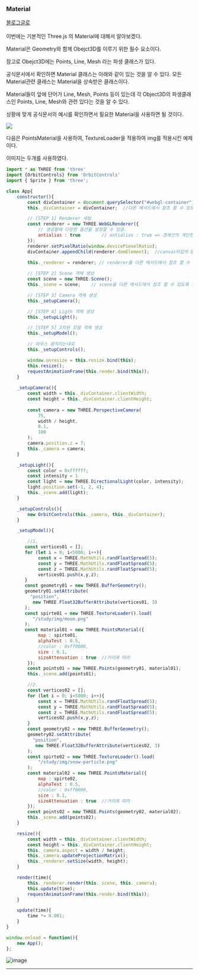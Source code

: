 ### Material
<a href="https://zeroco.tistory.com/127">블로그글로</a>
<br><br>
이번에는 기본적인 Three.js 의 Material에 대해서 알아보겠다.

Material은 Geometry와 함께 Obejct3D를 이루기 위한 필수 요소이다.

참고로 Obejct3D에는 Points, Line, Mesh 라는 파생 클래스가 있다.

공식문서에서 확인하면 Material 클래스는 아래와 같이 있는 것을 알 수 있다. 모든 Material관련 클래스는 Material을 상속받은 클래스이다. 

Material들이 앞에 단어가 Line, Mesh, Points 등이 있는데 각 Object3D의 파생클래스인 Points, Line, Mesh와 관련 있다는 것을 알 수 있다. 

상황에 맞게 공식문서의 예시를 확인하면서 필요한 Material을 사용하면 될 것이다. 
    

<img src="https://user-images.githubusercontent.com/55049159/179455206-d2bf3b4a-fd5b-48f6-a4f9-3e995904eaf3.png">



다음은 PointsMaterial을 사용하여, TextureLoader을 적용하여 img를 적용시킨 예제이다. 

이미지는 두개를 사용하였다. 

```  javascript
import * as THREE from 'three'
import {OrbitControls} from 'OrbitControls'
import { Sprite } from 'three';

class App{
    constructor(){
        const divContainer = document.querySelector("#webgl-container");
        this._divContainer = divContainer;  //다른 메서드에서 참조 할 수 있도록 함.

        // [STEP 1] Renderer 세팅
        const renderer = new THREE.WebGLRenderer({
            // 생성할때 다양한 옵션을 설정할 수 있음. 
            antialias : true        // antialias : true => 경계선의 계단현상을 없애줌
        });
        renderer.setPixelRatio(window.devicePiexelRatio);
        divContainer.appendChild(renderer.domElement);  //canvas타입의 DOM 객체 
        
        this._renderer = renderer; // renderer를 다른 메서드에서 참조 할 수 있도록 정의

        // [STEP 2] Scene 객체 생성 
        const scene = new THREE.Scene();    
        this._scene = scene;    // scene을 다른 메서드에서 참조 할 수 있도록 정의

        // [STEP 3] Camera 객체 생성 
        this._setupCamera();

        // [STEP 4] Ligth 객체 생성 
        this._setupLight();

        // [STEP 5] 3차원 모델 객체 생성 
        this._setupModel();

        // 마우스 움직이는대로 
        this._setupControls();

        window.onresize = this.resize.bind(this);
        this.resize();
        requestAnimationFrame(this.render.bind(this));
    }
    
    _setupCamera(){
        const width = this._divContainer.clientWidth;
        const height = this._divContainer.clientHeight;
        
        const camera = new THREE.PerspectiveCamera(
            75, 
            width / height,
            0.1,
            100
        );
        camera.position.z = 7;
        this._camera = camera;
    }

    _setupLight(){
        const color = 0xffffff; 
        const intensity = 1    
        const light = new THREE.DirectionalLight(color, intensity);
        light.position.set(-1, 2, 4);
        this._scene.add(light);
    }

    _setupControls(){
        new OrbitControls(this._camera, this._divContainer);
    }

    _setupModel(){

        //1. 
       const vertices01 = [];
       for (let i = 0; i<5000; i++){
            const x = THREE.MathUtils.randFloatSpread(5);
            const y = THREE.MathUtils.randFloatSpread(5);
            const z = THREE.MathUtils.randFloatSpread(5);
            vertices01.push(x,y,z);
       }
       const geometry01 = new THREE.BufferGeometry();
       geometry01.setAttribute(
         "position",
          new THREE.Float32BufferAttribute(vertices01, 3)
       );
       const spirte01 = new THREE.TextureLoader().load(
          "/study/img/moon.png"
       );
       const material01 = new THREE.PointsMaterial({
            map : spirte01,
            alphaTest : 0.5,
            //color : 0xff0000,
            size : 0.1,
            sizeAttenuation : true  //거리에 따라 
        });
        const points01 = new THREE.Points(geometry01, material01);
        this._scene.add(points01);

        //2. 
        const vertices02 = [];
        for (let i = 0; i<5000; i++){
            const x = THREE.MathUtils.randFloatSpread(5);
            const y = THREE.MathUtils.randFloatSpread(5);
            const z = THREE.MathUtils.randFloatSpread(5);
            vertices02.push(x,y,z);
        }
        const geometry02 = new THREE.BufferGeometry();
        geometry02.setAttribute(
          "position",
           new THREE.Float32BufferAttribute(vertices02, 3)
        );
        const spirte02 = new THREE.TextureLoader().load(
            "/study/img/snow-particle.png"
        );
        const material02 = new THREE.PointsMaterial({
            map : spirte02,
            alphaTest : 0.5,
            //color : 0xff0000,
            size : 0.1,
            sizeAttenuation : true  //거리에 따라 
        });
        const points02 = new THREE.Points(geometry02, material02);
        this._scene.add(points02);
    }

    resize(){
        const width = this._divContainer.clientWidth;
        const height = this._divContainer.clientHeight;
        this._camera.aspect = width / height;
        this._camera.updateProjectionMatrix();
        this._renderer.setSize(width, height);
    }

    render(time){
        this._renderer.render(this._scene, this._camera);
        this.update(time);
        requestAnimationFrame(this.render.bind(this));
    }

    update(time){
        time *= 0.001; 
    }
}

window.onload = function(){
    new App();
};
```

![image](https://user-images.githubusercontent.com/55049159/179455255-e9997c47-78ff-4800-ba14-a1456171a299.png)

---
